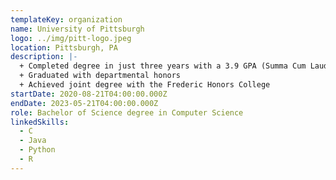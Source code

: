 ```yaml
---
templateKey: organization
name: University of Pittsburgh
logo: ../img/pitt-logo.jpeg
location: Pittsburgh, PA
description: |-
  + Completed degree in just three years with a 3.9 GPA (Summa Cum Laude)
  + Graduated with departmental honors
  + Achieved joint degree with the Frederic Honors College
startDate: 2020-08-21T04:00:00.000Z
endDate: 2023-05-21T04:00:00.000Z
role: Bachelor of Science degree in Computer Science
linkedSkills:
  - C
  - Java
  - Python
  - R
---
```

